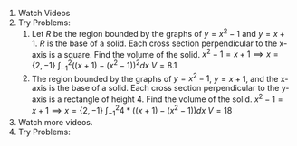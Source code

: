 1. Watch Videos
2. Try Problems:
	1. Let $R$ be the region bounded by the graphs of $y = x^2 - 1$ and $y = x + 1$. $R$ is the base of a solid. Each cross section perpendicular to the x-axis is a square. Find the volume of the solid.
		$x^2 - 1 = x + 1 \implies x = \{2, -1\}$
		$\int_{-1}^{2} ((x + 1) - (x^2 - 1))^2 dx$
		$V=8.1$
	2. The region bounded by the graphs of $y = x^2 - 1$, $y = x + 1$, and the x-axis is the base of a solid. Each cross section perpendicular to the y-axis is a rectangle of height 4. Find the volume of the solid.
		$x^2 - 1 = x + 1 \implies x = \{2, -1\}$
		$\int_{-1}^{2} 4*((x + 1) - (x^2 - 1)) dx$
		$V =18$
3. Watch more videos.
4. Try Problems: 